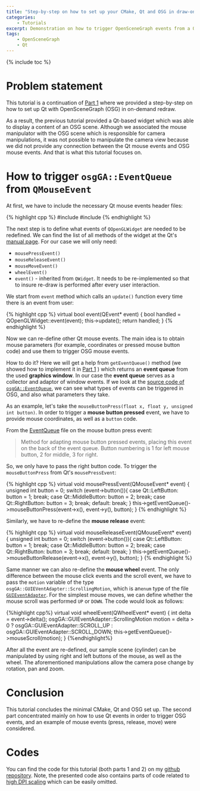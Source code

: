 ```yaml
---
title: "Step-by-step on how to set up your CMake, Qt and OSG in draw-on-demand mode (Part 2)"
categories: 
    - Tutorials
excerpt: Demonstration on how to trigger OpenSceneGraph events from a Qt widget on example of mouse pressed button.
tags: 
    - OpenSceneGraph 
    - Qt
---
```


{% include toc %}

# Problem statement

This tutorial is a continuation of [Part 1](http://vicrucann.github.io/tutorials/cmake-qt-osg-1/) where we provided a step-by-step on how to set up Qt with OpenSceneGraph (OSG) in on-demand redraw. 

As a result, the previous tutorial provided a Qt-based widget which was able to display a content of an OSG scene. Although we associated the mouse manipulator with the OSG scene which is responsible for camera manipulations, it was not possible to manipulate the camera view because we did not provide any connection between the Qt mouse events and OSG mouse events. And that is what this tutorial focuses on.

# How to trigger `osgGA::EventQueue` from `QMouseEvent` 

At first, we have to include the necessary Qt mouse events header files:

{% highlight cpp %}
#include <QMouseEvent>
#include <QWheelEvent>
{% endhighlight %}

The next step is to define what events of `QOpenGLWidget` are needed to be redefined. We can find the list of all methods of the widget at the Qt's [manual page](http://doc.qt.io/qt-5/qopenglwidget-members.html). For our case we will only need:

* `mousePressEvent()`
* `mouseReleaseEvent()`
* `mouseMoveEvent()`
* `wheelEvent()`
* `event()` - inherited from `QWidget`. It needs to be re-implemented so that to insure re-draw is performed after every user interaction.

We start from `event` method which calls an `update()` function every time there is an event from user:

{% highlight cpp %}
virtual bool event(QEvent* event)
{
      bool handled = QOpenGLWidget::event(event);
      this->update();
      return handled;
}
{% endhighlight %}

Now we can re-define other Qt mouse events. The main idea is to obtain mouse parameters (for example, coordinates or pressed mouse button code) and use them to trigger OSG mouse events. 

How to do it? Here we will get a help from `getEventQueue()` method (we showed how to implement it in [Part 1](http://vicrucann.github.io/tutorials/cmake-qt-osg-1/) ) which returns an **event queue** from the used **graphics window**. In our case the **event queue** serves as a collector and adaptor of window events. If we look at the [source code
of `osgGA::EventQueue`](https://github.com/openscenegraph/osg/blob/master/include/osgGA/EventQueue), we can see what types of events can be triggered in OSG, and also what parameters they take. 

As an example, let's take the `mouseButtonPress(float x, float y, unsigned int button)`. In order to trigger a **mouse button pressed** event, we have to provide mouse coordinates, as well as a `button` code.

From the [EventQueue](https://github.com/openscenegraph/OpenSceneGraph/blob/master/include/osgGA/EventQueue) file on the mouse button press event:

>  Method for adapting mouse button pressed events, placing this event on the back of the event queue. Button numbering is 1 for left mouse button, 2 for middle, 3 for right.

So, we only have to pass the right button code. To trigger the `mouseButtonPress` from Qt's `mousePressEvent`:

{% highlight cpp %}
virtual void mousePressEvent(QMouseEvent* event)
  {
      unsigned int button = 0;
      switch (event->button()){
      case Qt::LeftButton:
          button = 1;
          break;
      case Qt::MiddleButton:
          button = 2;
          break;
      case Qt::RightButton:
          button = 3;
          break;
      default:
          break;
      }
      this->getEventQueue()->mouseButtonPress(event->x(), event->y(), button);
  }
{% endhighlight %}

Similarly, we have to re-define the **mouse release** event:

{% highlight cpp %} 
virtual void mouseReleaseEvent(QMouseEvent* event)
  {
      unsigned int button = 0;
      switch (event->button()){
      case Qt::LeftButton:
          button = 1;
          break;
      case Qt::MiddleButton:
          button = 2;
          break;
      case Qt::RightButton:
          button = 3;
          break;
      default:
          break;
      }
      this->getEventQueue()->mouseButtonRelease(event->x(), event->y(), button);
  }
{% endhighlight %}

Same manner we can also re-define the **mouse wheel** event. The only difference between the mouse click events and the scroll event, we have to pass the `motion` variable of the type `osgGA::GUIEVentAdapter::ScrollingMotion`, which is an`enum` type of the file [`GUIEventAdapter`](https://github.com/openscenegraph/OpenSceneGraph/blob/master/include/osgGA/GUIEventAdapter). For the simplest mouse moves, we can define whether the mouse scroll was performed `UP` or `DOWN`. The code would look as follows:

{%highlight cpp%}
virtual void wheelEvent(QWheelEvent* event)
  {
      int delta = event->delta();
      osgGA::GUIEventAdapter::ScrollingMotion motion = delta > 0 ?
                  osgGA::GUIEventAdapter::SCROLL_UP : osgGA::GUIEventAdapter::SCROLL_DOWN;
      this->getEventQueue()->mouseScroll(motion);
  }
{%endhighlight%}

After all the event are re-defined, our sample scene (cylinder) can be manipulated by using right and left buttons of the mouse, as well as the wheel. The aforementioned manipulations allow the camera pose change by rotation, pan and zoom.

# Conclusion

This tutorial concludes the minimal CMake, Qt and OSG set up. The second part concentrated mainly on how to use Qt events in order to trigger OSG events, and an example of mouse events (press, release, move) were considered. 

# Codes

You can find the code for this tutorial (both parts 1 and 2) on my [github repository](https://github.com/vicrucann/QtOSG-hello). Note, the presented code also contains parts of code related to [high DPI scaling](http://vicrucann.github.io/tutorials/osg-qt-high-dpi/) which can be easily omitted.

 
